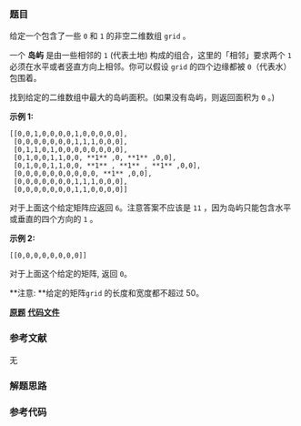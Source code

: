 ### 题目
给定一个包含了一些 `0` 和 `1` 的非空二维数组 `grid` 。

一个  **岛屿**  是由一些相邻的 `1` (代表土地) 构成的组合，这里的「相邻」要求两个 `1` 必须在水平或者竖直方向上相邻。你可以假设
`grid` 的四个边缘都被 `0`（代表水）包围着。

找到给定的二维数组中最大的岛屿面积。(如果没有岛屿，则返回面积为 `0` 。)



**示例 1:**

    
    
    [[0,0,1,0,0,0,0,1,0,0,0,0,0],
     [0,0,0,0,0,0,0,1,1,1,0,0,0],
     [0,1,1,0,1,0,0,0,0,0,0,0,0],
     [0,1,0,0,1,1,0,0, **1** ,0, **1** ,0,0],
     [0,1,0,0,1,1,0,0, **1** , **1** , **1** ,0,0],
     [0,0,0,0,0,0,0,0,0,0, **1** ,0,0],
     [0,0,0,0,0,0,0,1,1,1,0,0,0],
     [0,0,0,0,0,0,0,1,1,0,0,0,0]]
    

对于上面这个给定矩阵应返回 `6`。注意答案不应该是 `11` ，因为岛屿只能包含水平或垂直的四个方向的 `1` 。

**示例 2:**

    
    
    [[0,0,0,0,0,0,0,0]]

对于上面这个给定的矩阵, 返回 `0`。



**注意:  **给定的矩阵`grid` 的长度和宽度都不超过 50。

 **[原题](https://leetcode-cn.com/problems/max-area-of-island/)**    **[代码文件]()**


### 参考文献
无

### 解题思路




### 参考代码

```go


```




